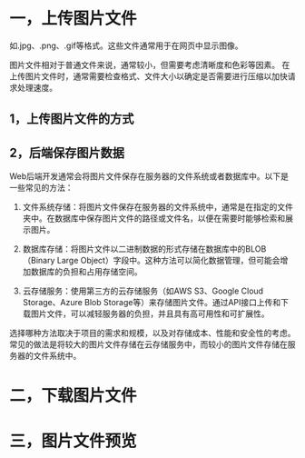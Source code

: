 # 一，上传图片文件

如.jpg、.png、.gif等格式。这些文件通常用于在网页中显示图像。

图片文件相对于普通文件来说，通常较小，但需要考虑清晰度和色彩等因素。
在上传图片文件时，通常需要检查格式、文件大小以确定是否需要进行压缩以加快请求处理速度。

## 1，上传图片文件的方式

## 2，后端保存图片数据

Web后端开发通常会将图片文件保存在服务器的文件系统或者数据库中。以下是一些常见的方法：

1. 文件系统存储：将图片文件保存在服务器的文件系统中，通常是在指定的文件夹中。在数据库中保存图片文件的路径或文件名，以便在需要时能够检索和展示图片。

2. 数据库存储：将图片文件以二进制数据的形式存储在数据库中的BLOB（Binary Large Object）字段中。这种方法可以简化数据管理，但可能会增加数据库的负担和占用存储空间。

3. 云存储服务：使用第三方的云存储服务（如AWS S3、Google Cloud Storage、Azure Blob
   Storage等）来存储图片文件。通过API接口上传和下载图片文件，可以减轻服务器的负担，并且具有高可用性和可扩展性。

选择哪种方法取决于项目的需求和规模，以及对存储成本、性能和安全性的考虑。常见的做法是将较大的图片文件存储在云存储服务中，而较小的图片文件存储在服务器的文件系统中。

# 二，下载图片文件

# 三，图片文件预览

